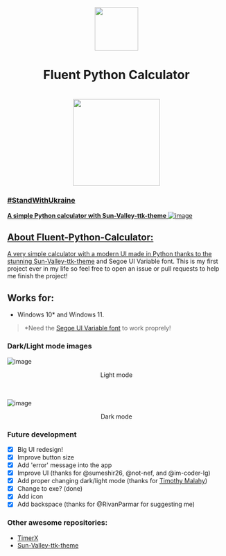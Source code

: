 <div align="center">
    <img src="https://github.com/HuyHung1408/Fluent-Python-Calculator/blob/main/Calculator.ico" width="100"></a> 
    <h1>Fluent Python Calculator<h1>    
    <a href="https://github.com/Futura-Py/Fluent-Python-Calculator/releases">
         <img src="https://user-images.githubusercontent.com/86362423/162710522-c40c4f39-a6b9-48bc-84bc-1c6b78319f01.png"
         width="200">
</div>
    
### #StandWithUkraine
    
**A simple Python calculator with Sun-Valley-ttk-theme**
![image](https://user-images.githubusercontent.com/86362423/162603939-0b13040e-2647-4d5f-985a-4229db78c8d3.png)
  
## About Fluent-Python-Calculator:
  A very simple calculator with a modern UI made in Python thanks to the stunning [Sun-Valley-ttk-theme](https://github.com/rdbende/Sun-Valley-ttk-theme) and Segoe UI Variable font. This is my first project ever in my life so feel free to open an issue or pull requests to help me finish the project!

## Works for:
- Windows 10* and Windows 11.

>*Need the [Segoe UI Variable font](https://drive.google.com/uc?export=download&id=1sW6SDHGVdmw7fobYIJfxuZOzWq64oEqe) to work proprely!
 </div>

### Dark/Light mode images 

![image](https://user-images.githubusercontent.com/86362423/162604156-6c885ef5-f408-4d3b-909c-03f32b6c393a.png)
<div align="center">
Light mode
</div>
<br>
<br>

![image](https://user-images.githubusercontent.com/86362423/162604313-fd1e170c-3166-4b3c-a167-b9093fb5bdbe.png)
<div align="center">
Dark mode
</div>

### Future development
 - [X] Big UI redesign!
 - [X] Improve button size
 - [X] Add 'error' message into the app
 - [X] Improve UI (thanks for @sumeshir26, @not-nef, and @im-coder-lg)
 - [X] Add proper changing dark/light mode (thanks for [Timothy Malahy](https://github.com/TimothyMalahy))
 - [X] Change to exe? (done)
 - [X] Add icon
 - [X] Add backspace (thanks for @RivanParmar for suggesting me) 
 
### Other awesome repositories:
- [TimerX](https://github.com/Futura-Py/TimerX)
- [Sun-Valley-ttk-theme](https://github.com/rdbende/Sun-Valley-ttk-theme)
